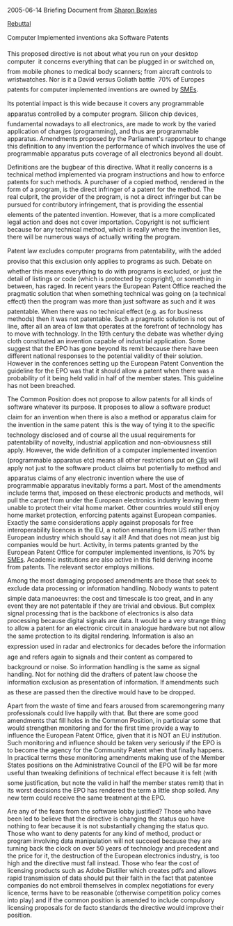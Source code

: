 2005-06-14 Briefing Document from [Sharon
Bowles](http:SharonBowlesEn "wikilink")

[Rebuttal](http:BowlesRebuttal20050614 "wikilink")

Computer Implemented inventions aka Software Patents

This proposed directive is not about what you run on your desktop
computer  it concerns everything that can be plugged in or switched on,
from mobile phones to medical body scanners; from aircraft controls to
wristwatches. Nor is it a David versus Goliath battle  70% of Europes
patents for computer implemented inventions are owned by
[SMEs](SMEs "wikilink").

Its potential impact is this wide because it covers any programmable
apparatus controlled by a computer program. Silicon chip devices,
fundamental nowadays to all electronics, are made to work by the varied
application of charges (programming), and thus are programmable
apparatus. Amendments proposed by the Parliament\'s rapporteur to change
this definition to any invention the performance of which involves the
use of programmable apparatus puts coverage of all electronics beyond
all doubt.

Definitions are the bugbear of this directive. What it really concerns
is a technical method implemented via program instructions and how to
enforce patents for such methods. A purchaser of a copied method,
rendered in the form of a program, is the direct infringer of a patent
for the method. The real culprit, the provider of the program, is not a
direct infringer but can be pursued for contributory infringement,
that is providing the essential elements of the patented invention.
However, that is a more complicated legal action and does not cover
importation. Copyright is not sufficient because for any technical
method, which is really where the invention lies, there will be numerous
ways of actually writing the program.

Patent law excludes computer programs from patentability, with the
added proviso that this exclusion only applies to programs as such.
Debate on whether this means everything to do with programs is excluded,
or just the detail of listings or code (which is protected by
copyright), or something in between, has raged. In recent years the
European Patent Office reached the pragmatic solution that when
something technical was going on (a technical effect) then the program
was more than just software as such and it was patentable. When there
was no technical effect (e.g. as for business methods) then it was not
patentable. Such a pragmatic solution is not out of line, after all an
area of law that operates at the forefront of technology has to move
with technology. In the 19th century the debate was whether dying cloth
constituted an invention capable of industrial application. Some suggest
that the EPO has gone beyond its remit because there have been different
national responses to the potential validity of their solution. However
in the conferences setting up the European Patent Convention the
guideline for the EPO was that it should allow a patent when there was a
probability of it being held valid in half of the member states. This
guideline has not been breached.

The Common Position does not propose to allow patents for all kinds of
software whatever its purpose. It proposes to allow a software product
claim for an invention when there is also a method or apparatus claim
for the invention in the same patent  this is the way of tying it to
the specific technology disclosed and of course all the usual
requirements for patentability of novelty, industrial application and
non-obviousness still apply. However, the wide definition of a computer
implemented invention (programmable apparatus etc) means all other
restrictions put on [CIIs](CIIs "wikilink") will apply not just to the
software product claims but potentially to method and apparatus claims
of any electronic invention where the use of programmable apparatus
inevitably forms a part. Most of the amendments include terms that,
imposed on these electronic products and methods, will pull the carpet
from under the European electronics industry leaving them unable to
protect their vital home market. Other countries would still enjoy home
market protection, enforcing patents against European companies. Exactly
the same considerations apply against proposals for free
interoperability licences in the EU, a notion emanating from US rather
than European industry which should say it all! And that does not mean
just big companies would be hurt. Activity, in terms patents granted by
the European Patent Office for computer implemented inventions, is 70%
by [SMEs](SMEs "wikilink"). Academic institutions are also active in
this field deriving income from patents. The relevant sector employs
millions.

Among the most damaging proposed amendments are those that seek to
exclude data processing or information handling. Nobody wants to
patent simple data manoeuvres: the cost and timescale is too great, and
in any event they are not patentable if they are trivial and obvious.
But complex signal processing that is the backbone of electronics is
also data processing because digital signals are data. It would be a
very strange thing to allow a patent for an electronic circuit in
analogue hardware but not allow the same protection to its digital
rendering. Information is also an expression used in radar and
electronics for decades before the information age and refers again to
signals and their content as compared to background or noise. So
information handling is the same as signal handling. Not for nothing did
the drafters of patent law choose the information exclusion as
presentation of information. If amendments such as these are passed
then the directive would have to be dropped.

Apart from the waste of time and fears aroused from scaremongering many
professionals could live happily with that. But there are some good
amendments that fill holes in the Common Position, in particular some
that would strengthen monitoring and for the first time provide a way to
influence the European Patent Office, given that it is NOT an EU
institution. Such monitoring and influence should be taken very
seriously if the EPO is to become the agency for the Community Patent
when that finally happens. In practical terms these monitoring
amendments making use of the Member States positions on the
Administrative Council of the EPO will be far more useful than tweaking
definitions of technical effect because it is felt (with some
justification, but note the valid in half the member states remit) that
in its worst decisions the EPO has rendered the term a little shop
soiled. Any new term could receive the same treatment at the EPO.

Are any of the fears from the software lobby justified? Those who have
been led to believe that the directive is changing the status quo have
nothing to fear because it is not substantially changing the status quo.
Those who want to deny patents for any kind of method, product or
program involving data manipulation will not succeed because they are
turning back the clock on over 50 years of technology and precedent and
the price for it, the destruction of the European electronics industry,
is too high and the directive must fall instead. Those who fear the cost
of licensing products such as Adobe Distiller which creates pdfs and
allows rapid transmission of data should put their faith in the fact
that patentee companies do not embroil themselves in complex
negotiations for every licence, terms have to be reasonable (otherwise
competition policy comes into play) and if the common position is
amended to include compulsory licensing proposals for de facto standards
the directive would improve their position.
